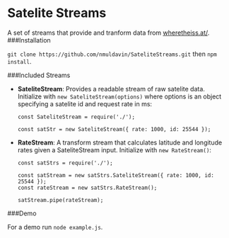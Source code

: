 # Satelite Streams

A set of streams that provide and tranform data from [wheretheiss.at/](http://wheretheiss.at/).
###Installation

``git clone https://github.com/nmuldavin/SateliteStreams.git`` then ``npm install``.

###Included Streams

* **SateliteStream**: Provides a readable stream of raw satelite data. Initialize with ``new SateliteStream(options)`` where options is an object specifying a satelite id and request rate in ms:

	```
	const SateliteStream = require('./');
	
	const satStr = new SateliteStream({ rate: 1000, id: 25544 });
	```

* **RateStream**: A transform stream that calculates latitude and longitude rates given a SateliteStream input. Initialize with ``new RateStream()``: 

	```
	const satStrs = require('./');
	
	const satStream = new satStrs.SateliteStream({ rate: 1000, id: 25544 });
	const rateStream = new satStrs.RateStream();
	
	satStream.pipe(rateStream);
	```
	
###Demo

For a demo run ``node example.js``.	
	
